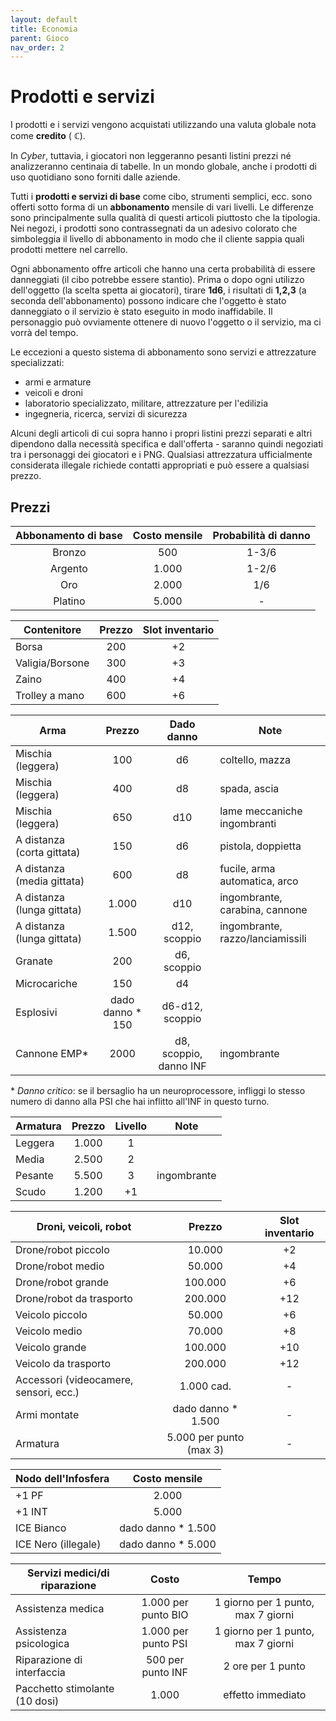 ```yaml
---
layout: default
title: Economia
parent: Gioco
nav_order: 2
---
```


# Prodotti e servizi

I prodotti e i servizi vengono acquistati utilizzando una valuta globale nota come **credito** ( **ℂ**).

In *Cyber*, tuttavia, i giocatori non leggeranno pesanti listini prezzi né analizzeranno centinaia di tabelle. In un mondo globale, anche i prodotti di uso quotidiano sono forniti dalle aziende.

Tutti i **prodotti e servizi di base** come cibo, strumenti semplici, ecc. sono offerti sotto forma di un **abbonamento** mensile di vari livelli. Le differenze sono principalmente sulla qualità di questi articoli piuttosto che la tipologia.
Nei negozi, i prodotti sono contrassegnati da un adesivo colorato che simboleggia il livello di abbonamento in modo che il cliente sappia quali prodotti mettere nel carrello.

Ogni abbonamento offre articoli che hanno una certa probabilità di essere danneggiati (il cibo potrebbe essere stantio). Prima o dopo ogni utilizzo dell'oggetto (la scelta spetta ai giocatori), tirare **1d6**, i risultati di **1,2,3** (a seconda dell'abbonamento) possono indicare che l'oggetto è stato danneggiato o il servizio è stato eseguito in modo inaffidabile. Il personaggio può ovviamente ottenere di nuovo l'oggetto o il servizio, ma ci vorrà del tempo.

Le eccezioni a questo sistema di abbonamento sono servizi e attrezzature specializzati:

- armi e armature
- veicoli e droni
- laboratorio specializzato, militare, attrezzature per l'edilizia
- ingegneria, ricerca, servizi di sicurezza

Alcuni degli articoli di cui sopra hanno i propri listini prezzi separati e altri dipendono dalla necessità specifica e dall'offerta - saranno quindi negoziati tra i personaggi dei giocatori e i PNG.
Qualsiasi attrezzatura ufficialmente considerata illegale richiede contatti appropriati e può essere a qualsiasi prezzo.

## Prezzi

| Abbonamento di base | Costo mensile | Probabilità di danno |
|:-------------------:|:-------------:|:--------------------:|
|        Bronzo       |      500      |         1-3/6        |
|       Argento       |     1.000     |         1-2/6        |
|         Oro         |     2.000     |          1/6         |
|       Platino       |     5.000     |           -          |

| Contenitore     | Prezzo | Slot inventario |
| --------------- |:------:|:---------------:|
| Borsa           |   200  |        +2       |
| Valigia/Borsone |   300  |        +3       |
| Zaino           |   400  |        +4       |
| Trolley a mano  |   600  |        +6       |

| Arma                       |      Prezzo      |    Dado danno          | Note                             |
| -------------------------- |:----------------:|:----------------------:| -------------------------------- |
| Mischia (leggera)          |        100       |        d6              | coltello, mazza                  |
| Mischia (leggera)          |        400       |        d8              | spada, ascia                     |
| Mischia (leggera)          |        650       |       d10              | lame meccaniche ingombranti      |
| A distanza (corta gittata) |        150       |        d6              | pistola, doppietta               |
| A distanza (media gittata) |        600       |        d8              | fucile, arma automatica, arco    |
| A distanza (lunga gittata) |       1.000      |       d10              | ingombrante, carabina, cannone   |
| A distanza (lunga gittata) |       1.500      |   d12, scoppio         | ingombrante, razzo/lanciamissili |
| Granate                    |        200       |   d6, scoppio          |                                  |
| Microcariche               |        150       |        d4              |                                  |
| Esplosivi                  | dado danno * 150 | d6-d12, scoppio        |                                  |
| Cannone EMP\*              |       2000       | d8, scoppio, danno INF | ingombrante |

\* *Danno critico*: se il bersaglio ha un neuroprocessore, infliggi lo stesso numero di danno alla PSI che hai inflitto all'INF in questo turno.

| Armatura | Prezzo | Livello | Note        |
| -------- |:------:|:-------:| ----------- |
| Leggera  |  1.000 |    1    |             |
| Media    |  2.500 |    2    |             |
| Pesante  |  5.500 |    3    | ingombrante |
| Scudo    |  1.200 |    +1   |             |

| Droni, veicoli, robot                  |          Prezzo         | Slot inventario |
| -------------------------------------- |:-----------------------:|:---------------:|
| Drone/robot piccolo                    |          10.000         |        +2       |
| Drone/robot medio                      |          50.000         |        +4       |
| Drone/robot grande                     |         100.000         |        +6       |
| Drone/robot da trasporto               |         200.000         |       +12       |
| Veicolo piccolo                        |          50.000         |        +6       |
| Veicolo medio                          |          70.000         |        +8       |
| Veicolo grande                         |         100.000         |       +10       |
| Veicolo da trasporto                   |         200.000         |       +12       |
| Accessori (videocamere, sensori, ecc.) |       1.000  cad.       |        -        |
| Armi montate                           |    dado danno * 1.500   |        -        |
| Armatura                               | 5.000 per punto (max 3) |        -        |

| Nodo dell'Infosfera |    Costo mensile   |
| ------------------- |:------------------:|
| +1 PF               |        2.000       |
| +1 INT              |        5.000       |
| ICE Bianco          | dado danno * 1.500 |
| ICE Nero (illegale) | dado danno * 5.000 |


| Servizi medici/di riparazione  |         Costo        |                Tempo               |
| ------------------------------ |:--------------------:|:----------------------------------:|
| Assistenza medica              |  1.000 per punto BIO | 1 giorno per 1 punto, max 7 giorni |
| Assistenza psicologica         | 1.000  per punto PSI | 1 giorno per 1 punto, max 7 giorni |
| Riparazione di interfaccia     |   500 per punto INF  |          2 ore per 1 punto         |
| Pacchetto stimolante (10 dosi) |         1.000        |          effetto immediato         |
